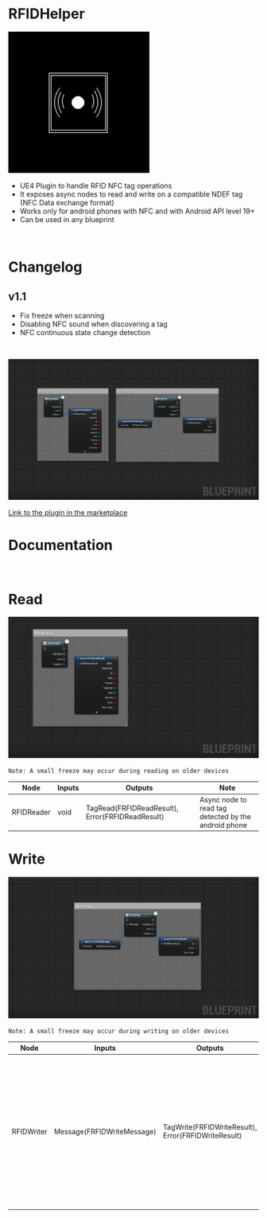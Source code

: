 # RFIDHelper

![RFIDHelper](./assets/thumbnail.png)

- UE4 Plugin to handle RFID NFC tag operations
- It exposes async nodes to read and write on a compatible NDEF tag (NFC Data exchange format)
- Works only for android phones with NFC and with Android API level 19+
- Can be used in any blueprint

<br>

# Changelog

## v1.1

- Fix freeze when scanning
- Disabling NFC sound when discovering a tag
- NFC continuous state change detection

<br>

![Nodes](./assets/nodeshd.PNG)

[Link to the plugin in the marketplace](https://www.unrealengine.com/marketplace/en-US/product/f5bacbc14f7f42c2b0f1c8032315d4fd)

# Documentation

<br>

# Read

![Read](./assets/node1hd.png)

    Note: A small freeze may occur during reading on older devices

| Node | Inputs | Outputs | Note |
| ---- | ------ | ------- | ---- |
| RFIDReader | void | TagRead(FRFIDReadResult), Error(FRFIDReadResult) | Async node to read tag detected by the android phone |

# Write

![Write](./assets/node2hd.png)

    Note: A small freeze may occur during writing on older devices

| Node | Inputs | Outputs | Note |
| ---- | ------ | ------- | ---- |
| RFIDWriter | Message(FRFIDWriteMessage) |  TagWrite(FRFIDWriteResult), Error(FRFIDWriteResult) | Async node to write the first tag detected by the android phone with the provided message (overwrites all records stored on the tag with the new records)|